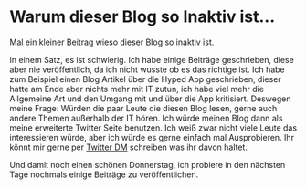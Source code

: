 # Warum dieser Blog so Inaktiv ist...

<!-- date: 2021-9-1 5:00:00 -->


<!-- pagebreak -->

<p>Mal ein kleiner Beitrag wieso dieser Blog so inaktiv ist. </p>
<p>In einem Satz, es ist schwierig. Ich habe einige Beiträge geschrieben, diese aber nie veröffentlich, da ich nicht wusste ob es das richtige ist. Ich habe zum Beispiel einen Blog Artikel über die Hyped App geschrieben, dieser hatte am Ende aber nichts mehr mit IT zutun, ich habe viel mehr die Allgemeine Art und den Umgang mit und über die App kritisiert. Deswegen meine Frage: Würden die paar Leute die diesen Blog lesen, gerne auch andere Themen außerhalb der IT hören. Ich würde meinen Blog dann als meine erweiterte Twitter Seite benutzen. Ich weiß zwar nicht viele Leute das interessieren würde, aber ich würde es gerne einfach mal Ausprobieren. Ihr könnt mir gerne per <a href="https://twitter.com/Newspicel" target="_blank" rel="noopener">Twitter DM</a> schreiben was ihr davon haltet.  </p>
<p>Und damit noch einen schönen Donnerstag, ich probiere in den nächsten Tage nochmals einige Beiträge zu veröffentlichen.</p>